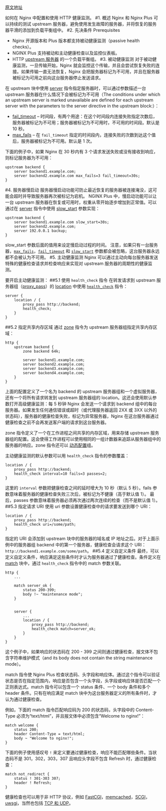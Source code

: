 [原文地址](https://www.nginx.com/resources/admin-guide/http-health-check/)

如何在 Nginx 中配置和使用 HTTP 健康监测。
#1. 概述
Nginx 和 Nginx Plus 可以持续的测试 upstream 服务器，避免使用发生故障的服务器，并将恢复的服务器平滑的添加到负载平衡组中。
#2. 先决条件 Prerequisites
- Nginx 开源版本和 Plus 版本都支持被动健康监测（passive health checks）。
- NGINX Plus 支持被动和主动健康检查以及监控仪表板。
- HTTP [upstream 服务器](https://www.nginx.com/admin-guide/load-balancer) 的一个负载平衡组。
#3. 被动健康监测
对于被动健康监测，一旦传输开始，Nginx 就会监控这个传输，并且会尝试恢复失败的连接。如果传输一直无法恢复，Nginx 会把服务器标记为不可用，并且在服务器被标记为可用之前向这台服务器停止发送请求。

在 upstream 块中使用 [server](https://nginx.org/en/docs/http/ngx_http_upstream_module.html?&_ga=2.255771392.904408446.1519087829-413045118.1519087829#server) 指令指定服务器时，可以通过参数描述一台 upstream 服务器在什么情况下会被标记为不可用（The conditions under which an upstream server is marked unavailable are defined for each upstream server with the parameters to the server directive in the upstream block:）：

- [fail_timeout](https://nginx.org/en/docs/http/ngx_http_upstream_module.html?&_ga=2.255771392.904408446.1519087829-413045118.1519087829#fail_timeout) – 时间段，有两个用途：在这个时间段内连接失败指定次数后，服务器被标记为不可用；服务器被标记为不可用时，不可用的时间段。默认是 10 秒。
- [max_fails](https://nginx.org/en/docs/http/ngx_http_upstream_module.html?&_ga=2.255771392.904408446.1519087829-413045118.1519087829#max_fails) – 在 `fail_timeout` 指定的时间段内，连接失败的次数到达这个值后，服务器被标记为不可用。默认是 1 次。

下面的例子中，如果 Nginx 在 30 秒内有 3 个请求发送失败或没有接收到响应，则标记服务器为不可用：
```
upstream backend {
    server backend1.example.com;
    server backend2.example.com max_fails=3 fail_timeout=30s;
}
```
#4. 服务器慢启动
服务器慢启动功能可防止最近恢复的服务器被连接淹没，这可能会超时并导致服务器再次被标记为宕机。 
NGINX Plus 中，慢启动功能可以让一台 upstream 服务器在恢复或可用时，权重从零开始逐步增加到正常值。可以通过在 [server](https://nginx.org/en/docs/http/ngx_http_upstream_module.html?&_ga=2.134358009.904408446.1519087829-413045118.1519087829#server) 指令中使用 [slow_start](https://nginx.org/en/docs/http/ngx_http_upstream_module.html?&_ga=2.255771392.904408446.1519087829-413045118.1519087829#slow_start) 参数实现：
```
upstream backend {
    server backend1.example.com slow_start=30s;
    server backend2.example.com;
    server 192.0.0.1 backup;
}
```
slow_start 参数后面的值用来设定慢启动过程的时间。
注意，如果只有一台服务器，[`max_fails`](https://nginx.org/en/docs/http/ngx_http_upstream_module.html?&_ga=2.87485200.904408446.1519087829-413045118.1519087829#max_fails)，[`fail_timeout`](https://nginx.org/en/docs/http/ngx_http_upstream_module.html?&_ga=2.87485200.904408446.1519087829-413045118.1519087829#fail_timeout) 和 [`slow_start`](https://nginx.org/en/docs/http/ngx_http_upstream_module.html?&_ga=2.100632342.904408446.1519087829-413045118.1519087829#slow_start) 参数都会被忽略，这台服务器永远都不会被认为不可用。
#5. 主动健康监测
Nginx 可以通过主动向每台服务器发送特殊的健康检查请求并检查响应来实现对 upstream 服务器的周期性的健康监测。

要开启主动健康监测：
##5.1 使用 `health_check` 指令
在转发请求到 upstream 服务器组（[proxy_pass](https://nginx.org/en/docs/http/ngx_http_proxy_module.html?&_ga=2.33156022.904408446.1519087829-413045118.1519087829#proxy_pass)）的 [location](https://nginx.org/en/docs/http/ngx_http_core_module.html?&_ga=2.28229812.904408446.1519087829-413045118.1519087829#location) 中使用 [`health_check`](https://nginx.org/en/docs/http/ngx_http_upstream_hc_module.html?&_ga=2.33156022.904408446.1519087829-413045118.1519087829#health_check) 指令：
```
server {
    location / {
        proxy_pass http://backend;
        health_check;
    }
}
```
##5.2 指定共享内存区域
通过 [zone](https://nginx.org/en/docs/http/ngx_http_upstream_module.html?&_ga=2.33156022.904408446.1519087829-413045118.1519087829#zone) 指令为 upstream 服务器组指定共享内存区域：
```
http {
    upstream backend {
        zone backend 64k;

        server backend1.example.com;
        server backend2.example.com;
        server backend3.example.com;
        server backend4.example.com;
    }
}
```
上面的配置定义了一个名为 backend 的 upstream 服务器组和一个虚拟服务器，还有一个将所有请求转发到 upstream 服务器组的 location。这还会使用默认参数打开高级健康监测：每 5 秒钟 Nginx 会发送一个请求到 backend 组中的每台服务器。如果发生任何通信错误或超时（或代理服务器返回 2XX 或 3XX 以外的状态码），服务器的健康检查失败，标记为异常服务器，Nginx 在这台服务器通过健康检查之前不会再发送客户端的请求到这台服务器。

zone 指令定义了一个在工作进程之间共享的内存区域，用来存储 upstream 服务器组的配置。这会使得工作进程可以使用相同的一组计数器来追踪从服务器组中的服务器的响应。zone 指令还可以 [动态配置](https://nginx.org/en/docs/http/ngx_http_upstream_conf_module.html?&_ga=2.99732118.904408446.1519087829-413045118.1519087829#upstream_conf)组。

主动健康监测的默认参数可以用 `health_check` 指令的参数覆盖：
```
location / {
    proxy_pass http://backend;
    health_check interval=10 fails=3 passes=2;
}
```
这里的 `interval` 参数把健康检查之间的延时增大为 10 秒（默认 5 秒）。fails 参数意味着服务器的健康检查失败三次后，被标记为不健康（高于默认值 1）。 最后，passes 参数意味着服务器必须再次通过两次连续的检查（而不是默认值 1）。
##5.3 指定请求 URI
使用 uri 参数设置健康检查中的请求要发送到哪个  URI：
```
location / {
    proxy_pass http://backend;
    health_check uri=/some/path;
}
```
指定的 URI 会添加到 upstream 块中的服务器的域名或 IP 地址之后。对于上面示例中的服务器组 backend 中的第一个服务器，健康检查会请求这个 URI：`http://backend1.example.com/some/path`。
##5.4 定义自定义条件
最终，可以定义自定义条件，响应满足这些条件时才认为服务器通过了健康检查。条件定义在 [match](https://nginx.org/en/docs/http/ngx_http_upstream_hc_module.html?&_ga=2.99732118.904408446.1519087829-413045118.1519087829#match) 块中，通过 `health_check` 指令中的 match 参数关联。
```
http {
    ...

    match server_ok {
        status 200-399;
        body !~ "maintenance mode";
    }


    server {
        ...
        location / {
            proxy_pass http://backend;
            health_check match=server_ok;
        }
    }
}
```
这个例子中，如果响应的状态码在 200 - 399 之间则通过健康检查，报文体不包含字符串维护模式（and its body does not contain the string maintenance mode）。

match 指令使 Nginx Plus 检查状态码、头字段和响应体。通过这个指令可以验证状态是否在指定范围内，响应是否包含一个头字段，头字段或响应体是否匹配一个正则表达式。match 指令可以包含一个 status 条件、一个 body 条件和多个 header 条件。只有在响应满足 match 块中为这台服务器定义的所有条件时，才认为通过健康检查。

例如，下面的 match 指令匹配响应码为 200 的状态码，头字段中的 Content-Type 必须为“text/html”，并且报文体中必须包含“Welcome to nginx!”：
```
match welcome {
    status 200;
    header Content-Type = text/html;
    body ~ "Welcome to nginx!";
}
```
下面的例子使用感叹号 `!` 来定义要通过健康检查，响应不能匹配哪些条件。当状态码不是 301，302，303，307 且响应头字段不包含 Refresh 时，通过健康检查：
```
match not_redirect {
    status ! 301-303 307;
    header ! Refresh;
}
```
健康检查也可以用于非 HTTP 协议，例如 [FastCGI](https://nginx.org/en/docs/http/ngx_http_fastcgi_module.html?_ga=2.20898992.904408446.1519087829-413045118.1519087829)，[memcached](https://nginx.org/en/docs/http/ngx_http_scgi_module.html?_ga=2.20898992.904408446.1519087829-413045118.1519087829)，[SCGI](https://nginx.org/en/docs/http/ngx_http_scgi_module.html?_ga=2.20898992.904408446.1519087829-413045118.1519087829)，[uwsgi](https://nginx.org/en/docs/http/ngx_http_uwsgi_module.html?_ga=2.20898992.904408446.1519087829-413045118.1519087829)，当然也包括 [TCP 和 UDP](http://nginx.org/en/docs/stream/ngx_stream_upstream_hc_module.html?&_ga=2.20898992.904408446.1519087829-413045118.1519087829#health_check)。